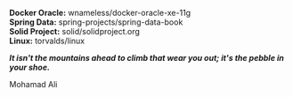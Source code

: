 **Docker Oracle:** wnameless/docker-oracle-xe-11g  
**Spring Data:** spring-projects/spring-data-book  
**Solid Project:** solid/solidproject.org  
**Linux:** torvalds/linux  

_**It isn't the mountains ahead to climb that wear you out; it's the pebble in your shoe.**_

Mohamad Ali